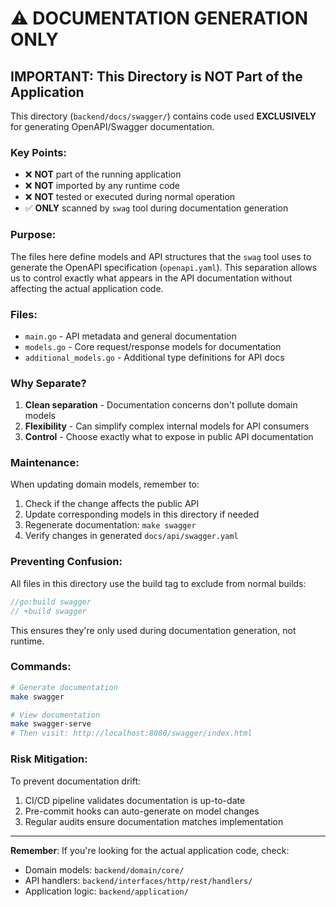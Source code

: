 # ⚠️ DOCUMENTATION GENERATION ONLY

## IMPORTANT: This Directory is NOT Part of the Application

This directory (`backend/docs/swagger/`) contains code used **EXCLUSIVELY** for generating OpenAPI/Swagger documentation.

### Key Points:
- ❌ **NOT** part of the running application
- ❌ **NOT** imported by any runtime code
- ❌ **NOT** tested or executed during normal operation
- ✅ **ONLY** scanned by `swag` tool during documentation generation

### Purpose:
The files here define models and API structures that the `swag` tool uses to generate the OpenAPI specification (`openapi.yaml`). This separation allows us to control exactly what appears in the API documentation without affecting the actual application code.

### Files:
- `main.go` - API metadata and general documentation
- `models.go` - Core request/response models for documentation
- `additional_models.go` - Additional type definitions for API docs

### Why Separate?
1. **Clean separation** - Documentation concerns don't pollute domain models
2. **Flexibility** - Can simplify complex internal models for API consumers
3. **Control** - Choose exactly what to expose in public API documentation

### Maintenance:
When updating domain models, remember to:
1. Check if the change affects the public API
2. Update corresponding models in this directory if needed
3. Regenerate documentation: `make swagger`
4. Verify changes in generated `docs/api/swagger.yaml`

### Preventing Confusion:
All files in this directory use the build tag to exclude from normal builds:
```go
//go:build swagger
// +build swagger
```

This ensures they're only used during documentation generation, not runtime.

### Commands:
```bash
# Generate documentation
make swagger

# View documentation
make swagger-serve
# Then visit: http://localhost:8080/swagger/index.html
```

### Risk Mitigation:
To prevent documentation drift:
1. CI/CD pipeline validates documentation is up-to-date
2. Pre-commit hooks can auto-generate on model changes
3. Regular audits ensure documentation matches implementation

---

**Remember**: If you're looking for the actual application code, check:
- Domain models: `backend/domain/core/`
- API handlers: `backend/interfaces/http/rest/handlers/`
- Application logic: `backend/application/`